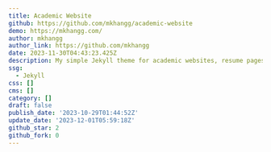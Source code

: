 ```yaml
---
title: Academic Website
github: https://github.com/mkhangg/academic-website
demo: https://mkhangg.com/
author: mkhangg
author_link: https://github.com/mkhangg
date: 2023-11-30T04:43:23.425Z
description: My simple Jekyll theme for academic websites, resume pages, and so on.
ssg:
  - Jekyll
css: []
cms: []
category: []
draft: false
publish_date: '2023-10-29T01:44:52Z'
update_date: '2023-12-01T05:59:18Z'
github_star: 2
github_fork: 0
---
```

